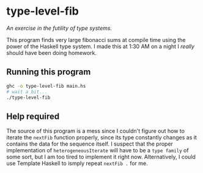 # type-level-fib

_An exercise in the futility of type systems._

This program finds very large fibonacci sums at compile time using the power of the Haskell type system. I made this at 1:30 AM on a night I _really_ should have been doing homework.

## Running this program

```bash
ghc -o type-level-fib main.hs
# wait a bit...
./type-level-fib
```

## Help required

The source of this program is a mess since I couldn't figure out how to iterate the `nextFib` function properly, since its type constantly changes as it contains the data for the sequence itself. I suspect that the proper implementation of `heterogeneousIterate` will have to be a `type family` of some sort, but I am too tired to implement it right now. Alternatively, I could use Template Haskell to ismply repeat `nextFib .` for me.
